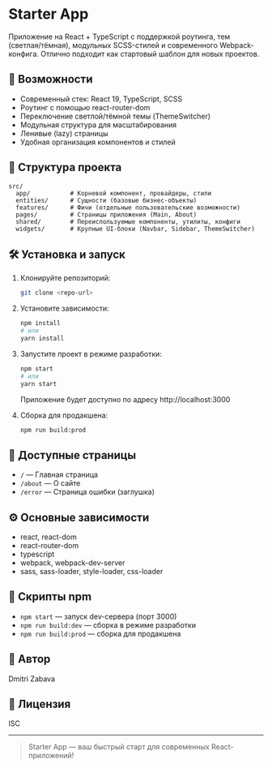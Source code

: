 # Starter App

Приложение на React + TypeScript с поддержкой роутинга, тем (светлая/тёмная), модульных SCSS-стилей и современного Webpack-конфига. Отлично подходит как стартовый шаблон для новых проектов.

## 🚀 Возможности

-   Современный стек: React 19, TypeScript, SCSS
-   Роутинг с помощью react-router-dom
-   Переключение светлой/тёмной темы (ThemeSwitcher)
-   Модульная структура для масштабирования
-   Ленивые (lazy) страницы
-   Удобная организация компонентов и стилей

## 📁 Структура проекта

```
src/
  app/           # Корневой компонент, провайдеры, стили
  entities/      # Сущности (базовые бизнес-объекты)
  features/      # Фичи (отдельные пользовательские возможности)
  pages/         # Страницы приложения (Main, About)
  shared/        # Переиспользуемые компоненты, утилиты, конфиги
  widgets/       # Крупные UI-блоки (Navbar, Sidebar, ThemeSwitcher)
```

## 🛠️ Установка и запуск

1. Клонируйте репозиторий:
    ```bash
    git clone <repo-url>
    ```
2. Установите зависимости:
    ```bash
    npm install
    # или
    yarn install
    ```
3. Запустите проект в режиме разработки:

    ```bash
    npm start
    # или
    yarn start
    ```

    Приложение будет доступно по адресу http://localhost:3000

4. Сборка для продакшена:
    ```bash
    npm run build:prod
    ```

## 📄 Доступные страницы

-   `/` — Главная страница
-   `/about` — О сайте
-   `/error` — Страница ошибки (заглушка)

## ⚙️ Основные зависимости

-   react, react-dom
-   react-router-dom
-   typescript
-   webpack, webpack-dev-server
-   sass, sass-loader, style-loader, css-loader

## 📜 Скрипты npm

-   `npm start` — запуск dev-сервера (порт 3000)
-   `npm run build:dev` — сборка в режиме разработки
-   `npm run build:prod` — сборка для продакшена

## 👤 Автор

Dmitri Zabava

## 📝 Лицензия

ISC

---

> Starter App — ваш быстрый старт для современных React-приложений!
